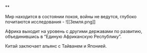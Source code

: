 **

Мир находится в состоянии покоя, войны не ведутся, глубоко почитаются исследования -
![[Земля.png]]

Африка выходит на уровень с другими державами по развитию, объединившись в “Единую Африканскую Республику”. 

Китай заключает альянс с Тайванем и Японией. 